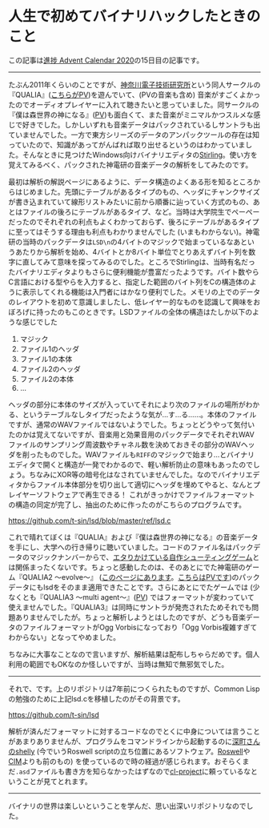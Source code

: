 # 人生で初めてバイナリハックしたときのこと

この記事は[進捗 Advent Calendar 2020](https://github.com/t-sin/shinchoku-advent-calendar-2020)の15日目の記事です。

---

たぶん2011年くらいのことですが、[神奈川電子技術研究所](http://www.shindenken.org/)という同人サークルの『QUALIA』([こちらがPV](https://www.youtube.com/watch?v=peNatUJ8Xdw))を遊んでいて、(PVの音楽も含め) 音楽がすごくよかったのでオーディオプレイヤーに入れて聴きたいと思っていました。同サークルの『僕は森世界の神になる』([PV](https://www.youtube.com/watch?v=IX9PMM2SkqU))も面白くて、また音楽がミニマルかつスルメな感じで好きでした。しかしいずれも音楽データはパックされているしサントラも出ていませんでした。一方で東方シリーズのデータのアンパックツールの存在は知っていたので、知識があってがんばれば取り出せるというのはわかっていました。そんなときに見つけたWindows向けバイナリエディタの[Stirling](https://www.vector.co.jp/soft/win95/util/se079072.html)。使い方を覚えてみるべく、パックされた神電研の音楽データの解析をしてみたのです。

最初は解析の解説ページにあるように、データ構造のよくある形を知るところからはじめました。先頭にテーブルがあるタイプのもの、ヘッダにチャンクサイズが書き込まれていて線形リストみたいに前から順番に辿っていく方式のもの、あとはファイルの後ろにテーブルがあるタイプ、など。当時は大学院生でペーペーだったのでそれぞれの利点もよくわかっておらず、後ろにテーブルがあるタイプに至ってはそうする理由も利点もわかりませんでした (いまもわからない)。神電研の当時のパックデータは`LSD\n`の4バイトのマジックで始まっているなあというあたりから解析を始め、4バイトとか8バイト単位でとりあえずバイト列を数字に直してみて意味を探ってみるのでした。ところでStirlingは、当時有名だったバイナリエディタよりもさらに便利機能が豊富だったようです。バイト数やらC言語における型やらを入力すると、指定した範囲のバイト列をCの構造体のように表示してくれる機能は入門者にはかなり便利でした。メモリの上でのデータのレイアウトを初めて意識しましたし、低レイヤー的なものを認識して興味をおぼろげに持ったのもこのときです。LSDファイルの全体の構造はたしか以下のような感じでした

1. マジック
2. ファイル1のヘッダ
3. ファイル1の本体
4. ファイル2のヘッダ
5. ファイル2の本体
6. ...

ヘッダの部分に本体のサイズが入っていてそれにより次のファイルの場所がわかる、というテーブルなしタイプだったような気が…す…る……。本体のファイルですが、通常のWAVファイルではないようでした。ちょっとどうやって気付いたのかは覚えてないですが、音楽用と効果音用のパックデータでそれぞれWAVファイルのサンプリング周波数やチャネル数を決めておきその部分のWAVヘッダを削ったものでした。WAVファイルも`RIFF`のマジックで始まり…とバイナリエディタで開くと構造が一発でわかるので、軽い解析防止の意味もあったのでしょう。ちなみにXOR等の暗号化はなされていませんでした。なのでバイナリエディタからファイル本体部分を切り出して適切にヘッダを埋めてやると、なんとプレイヤーソフトウェアで再生できる！ これがきっかけでファイルフォーマットの構造の同定が完了し、抽出のために作ったのがこちらのプログラムです。

https://github.com/t-sin/lsd/blob/master/ref/lsd.c

これで晴れてぼくは『QUALIA』および『僕は森世界の神になる』の音楽データを手にし、大学への行き帰りに聴いていました。コードのファイル名はパックデータのマジックナンバーからで、[エタりかけている自作シューティングゲーム](https://github.com/t-sin/lsd-stg)とは関係まったくないです。ちょっと感動したのは、そのあとにでた神電研のゲーム『QUALIA2 〜evolve〜』 ([このページにあります](http://www.shindenken.org/products/product.html)。[こちらはPVです](https://www.youtube.com/watch?v=S5IlOmbFbPQ))のパックデータにもlsdをそのまま適用できたことです。さらにあとにでたゲームでは (少なくとも『QUALIA3 〜multi agent〜』([PV](https://www.youtube.com/watch?v=2nx1UefIc1M)) ではフォーマットが変わっていて使えませんでした。『QUALIA3』は同時にサントラが発売されたためそれでも問題ありませんでしたが。ちょっと解析しようとはしたのですが、どうも音楽データのファイルフォーマットがOgg Vorbisになっており「Ogg Vorbis複雑すぎてわからない」となってやめました。

ちなみに大事なことなので言いますが、解析結果は配布しちゃらだめです。個人利用の範囲でもOKなのか怪しいですが、当時は無知で無邪気でした。

---

それで、です。上のリポジトリは7年前につくられたものですが、Common Lispの勉強のために上記lsd.cを移植したのがその背景です。

https://github.com/t-sin/lsd

解析が済んだフォーマットに対するコードなのでとくに中身については言うことがあまりありませんが、プログラムをコマンドラインから起動するのに[深町さんのshelly](https://github.com/fukamachi/shelly) (今でいうRoswell scriptの立ち位置にあるソフトウェア。[Roswell](https://github.com/roswell/roswell)や[CIM](https://github.com/sionescu/CIM)よりも前のもの) を使っているので時の経過が感じられます。おそらくまだ`.asd`ファイルも書き方を知らなかったはずなので[cl-project](https://github.com/fukamachi/cl-project)に頼っているなということが見てとれます。

---

バイナリの世界は楽しいということを学んだ、思い出深いリポジトリなのでした。
